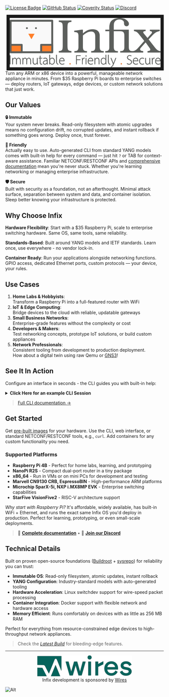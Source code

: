 [![License Badge][]][License] [![GitHub Status][]][GitHub] [![Coverity Status][]][Coverity Scan] [![Discord][discord-badge]][discord-url]

<img align="right" src="doc/logo.png" alt="Infix - Linux <3 NETCONF" width=480 border=10>

Turn any ARM or x86 device into a powerful, manageable network appliance
in minutes. From $35 Raspberry Pi boards to enterprise switches — deploy
routers, IoT gateways, edge devices, or custom network solutions that
just work.

## Our Values

**🔒 Immutable**  
Your system never breaks.  Read-only filesystem with atomic upgrades
means no configuration drift, no corrupted updates, and instant rollback
if something goes wrong.  Deploy once, trust forever.

**🤝 Friendly**  
Actually easy to use. Auto-generated CLI from standard YANG models comes
with built-in help for every command — just hit `?` or TAB for
context-aware assistance.  Familiar NETCONF/RESTCONF APIs and
[comprehensive documentation][4] mean you're never stuck.  Whether
you're learning networking or managing enterprise infrastructure.

**🛡️ Secure**  
Built with security as a foundation, not an afterthought.  Minimal
attack surface, separation between system and data, and container
isolation.  Sleep better knowing your infrastructure is protected.

## Why Choose Infix

**Hardware Flexibility**: Start with a $35 Raspberry Pi, scale to
enterprise switching hardware.  Same OS, same tools, same reliability.

**Standards-Based**: Built around YANG models and IETF standards. Learn
once, use everywhere - no vendor lock-in.

**Container Ready**: Run your applications alongside networking
functions.  GPIO access, dedicated Ethernet ports, custom protocols —
your device, your rules.

## Use Cases

1. **Home Labs & Hobbyists**:  
   Transform a Raspberry Pi into a full-featured router with WiFi  
1. **IoT & Edge Computing**:  
   Bridge devices to the cloud with reliable, updatable gateways  
1. **Small Business Networks**:  
   Enterprise-grade features without the complexity or cost  
1. **Developers & Makers**:  
   Test networking concepts, prototype IoT solutions, or build custom
   appliances
1. **Network Professionals**:  
   Consistent tooling from development to production deployment.  
   How about a digital twin using raw Qemu or [GNS3](https://gns3.com/infix)!

## See It In Action

Configure an interface in seconds - the CLI guides you with built-in help:

<details><summary><b>Click Here for an example CLI Session</b></summary>

```bash
admin@infix-12-34-56:/> configure
admin@infix-12-34-56:/config/> edit interface eth0
admin@infix-12-34-56:/config/interface/eth0/> set ipv4 <TAB>
      address     autoconf bind-ni-name      enabled
      forwarding  mtu      neighbor
admin@infix-12-34-56:/config/interface/eth0/> set ipv4 address 192.168.2.200 prefix-length 24
admin@infix-12-34-56:/config/interface/eth0/> show
type ethernet;
ipv4 {
  address 192.168.2.200 {
    prefix-length 24;
  }
}
admin@infix-12-34-56:/config/interface/eth0/> diff
interfaces {
  interface eth0 {
+    ipv4 {
+      address 192.168.2.200 {
+        prefix-length 24;
+      }
+    }
  }
}
admin@infix-12-34-56:/config/interface/eth0/> leave
admin@infix-12-34-56:/> show interfaces
INTERFACE       PROTOCOL   STATE       DATA
eth0            ethernet   UP          52:54:00:12:34:56
                ipv4                   192.168.2.200/24 (static)
                ipv6                   fe80::5054:ff:fe12:3456/64 (link-layer)
lo              ethernet   UP          00:00:00:00:00:00
                ipv4                   127.0.0.1/8 (static)
                ipv6                   ::1/128 (static)
admin@infix-12-34-56:/> copy running-config startup-config
```

Notice how TAB completion shows available options, `show` displays
current config, and `diff` shows exactly what changed before you
commit your changes with the `leave` command.

</details>

> [Full CLI documentation →][3]

## Get Started

Get [pre-built images][5] for your hardware.  Use the CLI, web
interface, or standard NETCONF/RESTCONF tools, e.g., `curl`.  Add
containers for any custom functionality you need.

### Supported Platforms

- **Raspberry Pi 4B** - Perfect for home labs, learning, and prototyping
- **NanoPi R2S** - Compact dual-port router in a tiny package  
- **x86_64** - Run in VMs or on mini PCs for development and testing
- **Marvell CN9130 CRB, EspressoBIN** - High-performance ARM platforms
- **Microchip SparX-5i, NXP i.MX8MP EVK** - Enterprise switching capabilities
- **StarFive VisionFive2** - RISC-V architecture support

*Why start with Raspberry Pi?* It's affordable, widely available, has
built-in WiFi + Ethernet, and runs the exact same Infix OS you'd deploy
in production. Perfect for learning, prototyping, or even small-scale
deployments.

> 📖 **[Complete documentation][4]** • 💬 **[Join our Discord][discord-url]**

## Technical Details

Built on proven open-source foundations ([Buildroot][1] + [sysrepo][2])
for reliability you can trust:

- **Immutable OS**: Read-only filesystem, atomic updates, instant rollback
- **YANG Configuration**: Industry-standard models with auto-generated tooling
- **Hardware Acceleration**: Linux switchdev support for wire-speed packet processing
- **Container Integration**: Docker support with flexible network and hardware access
- **Memory Efficient**: Runs comfortably on devices with as little as 256 MB RAM

Perfect for everything from resource-constrained edge devices to
high-throughput network appliances.

> Check the *[Latest Build][]* for bleeding-edge features.

---

<div align="center">
  <a href="https://github.com/wires-se"><img src="https://raw.githubusercontent.com/wires-se/.github/main/profile/play.svg" width=300></a>
  <br />Infix development is sponsored by <a href="https://wires.se">Wires</a>
</div>

![Alt](https://repobeats.axiom.co/api/embed/5ce7a2a67edc923823afa0f60c327a6e8575b6e9.svg "Repobeats analytics image")

[1]: https://buildroot.org/ "Buildroot Homepage"
[2]: https://www.sysrepo.org/ "Sysrepo Homepage"
[3]: https://kernelkit.org/infix/latest/cli/introduction/
[4]: https://kernelkit.org/infix/
[5]: https://github.com/kernelkit/infix/releases
[Latest Build]:    https://github.com/kernelkit/infix/releases/tag/latest "Latest build"
[License]:         https://en.wikipedia.org/wiki/GPL_license
[License Badge]:   https://img.shields.io/badge/License-GPL%20v2-blue.svg
[GitHub]:          https://github.com/kernelkit/infix/actions/workflows/build.yml/
[GitHub Status]:   https://github.com/kernelkit/infix/actions/workflows/build.yml/badge.svg
[Coverity Scan]:   https://scan.coverity.com/projects/29393
[Coverity Status]: https://scan.coverity.com/projects/29393/badge.svg
[discord-badge]:   https://img.shields.io/discord/1182652155618918411.svg?logo=discord
[discord-url]:     https://discord.gg/6bHJWQNVxN
